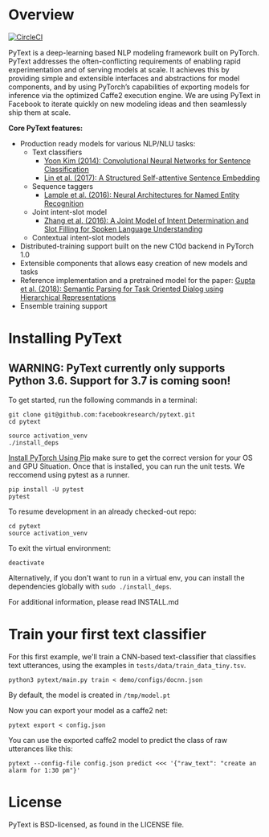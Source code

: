 # Overview

[![CircleCI](https://circleci.com/gh/facebookresearch/pytext.svg?style=svg&circle-token=2e0e0cb6dc686b646df887c2e0f07a8429712243)](https://circleci.com/gh/facebookresearch/pytext)

PyText is a deep-learning based NLP modeling framework built on PyTorch. PyText addresses the often-conflicting requirements of enabling rapid experimentation and of serving models at scale. It achieves this by providing simple and extensible interfaces and abstractions for model components, and by using PyTorch’s capabilities of exporting models for inference via the optimized Caffe2 execution engine. We are using PyText in Facebook to iterate quickly on new modeling ideas and then seamlessly ship them at scale.

**Core PyText features:**
- Production ready models for various NLP/NLU tasks:
  - Text classifiers
    - [Yoon Kim (2014): Convolutional Neural Networks for Sentence Classification](https://arxiv.org/abs/1408.5882)
    - [Lin et al. (2017): A Structured Self-attentive Sentence Embedding](https://arxiv.org/abs/1703.03130)
  - Sequence taggers
    - [Lample et al. (2016): Neural Architectures for Named Entity Recognition](https://www.aclweb.org/anthology/N16-1030)
  - Joint intent-slot model
    - [Zhang et al. (2016): A Joint Model of Intent Determination and Slot Filling for Spoken Language Understanding](https://www.ijcai.org/Proceedings/16/Papers/425.pdf)
  - Contextual intent-slot models
- Distributed-training support built on the new C10d backend in PyTorch 1.0
- Extensible components that allows easy creation of new models and tasks
- Reference implementation and a pretrained model for the paper: [Gupta et al. (2018): Semantic Parsing for Task Oriented Dialog using Hierarchical Representations](http://aclweb.org/anthology/D18-1300)
- Ensemble training support

# Installing PyText

## WARNING: PyText currently only supports Python 3.6. Support for 3.7 is coming soon!

To get started, run the following commands in a terminal:

```
git clone git@github.com:facebookresearch/pytext.git
cd pytext

source activation_venv
./install_deps
```
[Install PyTorch Using Pip](https://pytorch.org/) make sure to get the correct version for your OS and GPU Situation.
Once that is installed, you can run the unit tests. We reccomend using pytest as a runner.
```
pip install -U pytest
pytest
```

To resume development in an already checked-out repo:

```
cd pytext
source activation_venv
```

To exit the virtual environment:

```
deactivate
```

Alternatively, if you don't want to run in a virtual env, you can install the dependencies globally with `sudo ./install_deps`.

For additional information, please read INSTALL.md

# Train your first text classifier

For this first example, we'll train a CNN-based text-classifier that classifies text utterances, using the examples in `tests/data/train_data_tiny.tsv`.

```
python3 pytext/main.py train < demo/configs/docnn.json
```

By default, the model is created in `/tmp/model.pt`

Now you can export your model as a caffe2 net:

```
pytext export < config.json
```

You can use the exported caffe2 model to predict the class of raw utterances like this:

```
pytext --config-file config.json predict <<< '{"raw_text": "create an alarm for 1:30 pm"}'
```

# License
PyText is BSD-licensed, as found in the LICENSE file.
